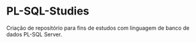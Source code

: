 # PL-SQL-Studies
Criação de repositório para fins de estudos com linguagem de banco de dados PL-SQL Server. 
